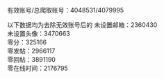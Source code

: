 有效账号/总爬取账号：4048531/4079995  

以下数据均为去除无效账号后的
未设置邮箱：2360430  
未设置头像：3470663  
零分：325166  
零发帖：2966117  
零回帖：3891190  
零在线时间：2176795  
